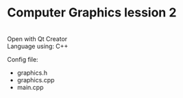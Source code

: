 # Computer Graphics lession 2

<br/>Open with Qt Creator 
<br/>Language using: C++

Config file:
<ul>
  <li>graphics.h</li>
  <li>graphics.cpp</li>
  <li>main.cpp</li>
</ul>
